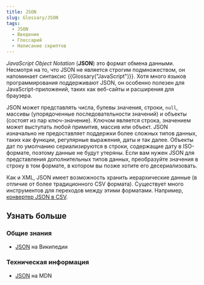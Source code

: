 ```yaml
---
title: JSON
slug: Glossary/JSON
tags:
  - JSON
  - Введение
  - Глоссарий
  - Написание скриптов
---
```


_JavaScript Object Notation_ (**JSON**) это формат обмена данными. Несмотря на то, что JSON не является строгим подмножеством, он напоминает синтаксис {{Glossary("JavaScript")}}. Хотя много языков программирования поддерживают JSON, он особенно полезен для JavaScript-приложений, таких как веб-сайты и расширения для браузера.

JSON может представлять числа, булевы значения, строки, `null`, массивы (упорядоченные последовательности значений) и объекты (состоят из пар ключ-значение). Ключом является строка, значением может выступать любой примитив, массив или объект. JSON изначально не предоставляет поддержки более сложных типов данных, таких как функции, регулярные выражения, даты и так далее. Объекты дат по умолчанию сериализируются в строки, содержащие дату в ISO-формате, поэтому данные не будут утеряны. Если вам нужен JSON для представления дополнительных типов данных, преобразуйте значения в строку в том формате, в котором вы позже хотите его десериализовать.

Как и XML, JSON имеет возможность хранить иерархические данные (в отличие от более традиционного CSV формата). Существует много инструментов для переходов между этими форматами. Например, [конвертер JSON в CSV](https://json-csv.com).

## Узнать больше

### Общие знания

- [JSON](https://ru.wikipedia.org/wiki/JSON) на Википедии

### Техническая информация

- [JSON](/ru/docs/Web/JavaScript/Reference/Global_Objects/JSON) на MDN
